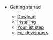 <!-- docs/_sidebar.md -->
* Getting started

  * [Dowload](https://github.com/Swastika-IO/Swastika-IO-Core/releases)
  * [Installing](installing.md)
  * [Your 1st step](firststep.md)
  * [For developers](more-pages.md)
  
